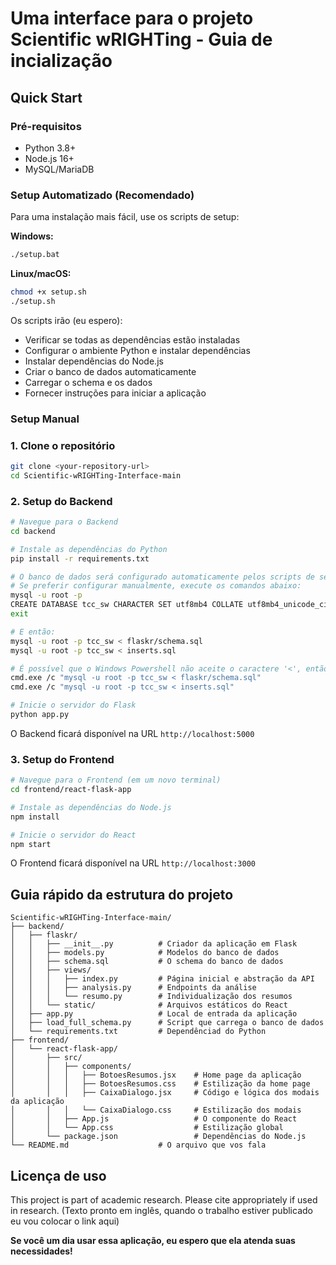 # Uma interface para o projeto Scientific wRIGHTing - Guia de incialização

## Quick Start

### Pré-requisitos

- Python 3.8+
- Node.js 16+
- MySQL/MariaDB

### Setup Automatizado (Recomendado)

Para uma instalação mais fácil, use os scripts de setup:

**Windows:**
```bash
./setup.bat
```

**Linux/macOS:**
```bash
chmod +x setup.sh
./setup.sh
```

Os scripts irão (eu espero):
- Verificar se todas as dependências estão instaladas
- Configurar o ambiente Python e instalar dependências
- Instalar dependências do Node.js
- Criar o banco de dados automaticamente
- Carregar o schema e os dados
- Fornecer instruções para iniciar a aplicação

### Setup Manual

### 1. Clone o repositório

```bash
git clone <your-repository-url>
cd Scientific-wRIGHTing-Interface-main
```

### 2. Setup do Backend

```bash
# Navegue para o Backend
cd backend

# Instale as dependências do Python
pip install -r requirements.txt

# O banco de dados será configurado automaticamente pelos scripts de setup
# Se preferir configurar manualmente, execute os comandos abaixo:
mysql -u root -p
CREATE DATABASE tcc_sw CHARACTER SET utf8mb4 COLLATE utf8mb4_unicode_ci;
exit

# E então:
mysql -u root -p tcc_sw < flaskr/schema.sql
mysql -u root -p tcc_sw < inserts.sql

# É possível que o Windows Powershell não aceite o caractere '<', então use isso no lugar:
cmd.exe /c "mysql -u root -p tcc_sw < flaskr/schema.sql"
cmd.exe /c "mysql -u root -p tcc_sw < inserts.sql"

# Inicie o servidor do Flask
python app.py
```

O Backend ficará disponível na URL `http://localhost:5000`

### 3. Setup do Frontend

```bash
# Navegue para o Frontend (em um novo terminal)
cd frontend/react-flask-app

# Instale as dependências do Node.js
npm install

# Inicie o servidor do React
npm start
```

O Frontend ficará disponível na URL `http://localhost:3000`

## Guia rápido da estrutura do projeto

```
Scientific-wRIGHTing-Interface-main/
├── backend/
│   ├── flaskr/
│   │   ├── __init__.py          # Criador da aplicação em Flask
│   │   ├── models.py            # Modelos do banco de dados
│   │   ├── schema.sql           # O schema do banco de dados
│   │   ├── views/
│   │   │   ├── index.py         # Página inicial e abstração da API
│   │   │   ├── analysis.py      # Endpoints da análise
│   │   │   └── resumo.py        # Individualização dos resumos
│   │   └── static/              # Arquivos estáticos do React
│   ├── app.py                   # Local de entrada da aplicação
│   ├── load_full_schema.py      # Script que carrega o banco de dados
│   └── requirements.txt         # Dependênciad do Python
├── frontend/
│   └── react-flask-app/
│       ├── src/
│       │   ├── components/
│       │   │   ├── BotoesResumos.jsx    # Home page da aplicação
│       │   │   ├── BotoesResumos.css    # Estilização da home page
│       │   │   ├── CaixaDialogo.jsx     # Código e lógica dos modais da aplicação
│       │   │   └── CaixaDialogo.css     # Estilização dos modais
│       │   ├── App.js                   # O componente do React
│       │   └── App.css                  # Estilização global
│       └── package.json                 # Dependências do Node.js
└── README.md                    # O arquivo que vos fala
```

## Licença de uso

This project is part of academic research. Please cite appropriately if used in research. (Texto pronto em inglês, quando o trabalho estiver publicado eu vou colocar o link aqui)

**Se você um dia usar essa aplicação, eu espero que ela atenda suas necessidades!**
